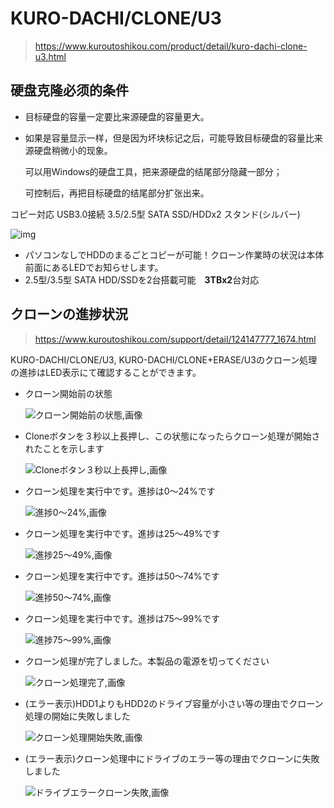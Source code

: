 # KURO-DACHI/CLONE/U3

> https://www.kuroutoshikou.com/product/detail/kuro-dachi-clone-u3.html

## 硬盘克隆必须的条件

- 目标硬盘的容量一定要比来源硬盘的容量更大。

- 如果是容量显示一样，但是因为坏块标记之后，可能导致目标硬盘的容量比来源硬盘稍微小的现象。

  可以用Windows的硬盘工具，把来源硬盘的结尾部分隐藏一部分；

  可控制后，再把目标硬盘的结尾部分扩张出来。

コピー対応 USB3.0接続 3.5/2.5型 SATA SSD/HDDx2 スタンド(シルバー)

![img](https://www.kuroutoshikou.com/webpim/product/image/k/kuro-dachi_clone_u3/kuro-dachi_clone_u3/kuro-dachi_clone_u3__0100.jpg)

- パソコンなしでHDDのまるごとコピーが可能！クローン作業時の状況は本体前面にあるLEDでお知らせします。
- 2.5型/3.5型 SATA HDD/SSDを2台搭載可能　**3TBx2**台対応

## **クローンの進捗状況**

> https://www.kuroutoshikou.com/support/detail/124147777_1674.html

KURO-DACHI/CLONE/U3, KURO-DACHI/CLONE+ERASE/U3のクローン処理の進捗はLED表示にて確認することができます。

- クローン開始前の状態

  ![クローン開始前の状態,画像](https://www.kuroutoshikou.com/support/detail/__icsFiles/afieldfile/2022/06/03/01.gif)

- Cloneボタンを３秒以上長押し、この状態になったらクローン処理が開始されたことを示します

  ![Cloneボタン３秒以上長押し,画像](https://www.kuroutoshikou.com/support/detail/__icsFiles/afieldfile/2022/06/03/02.gif)

- クローン処理を実行中です。進捗は0～24%です

  ![進捗0～24%,画像](https://www.kuroutoshikou.com/support/detail/__icsFiles/afieldfile/2022/06/03/03.gif)

- クローン処理を実行中です。進捗は25～49%です

  ![進捗25～49%,画像](https://www.kuroutoshikou.com/support/detail/__icsFiles/afieldfile/2022/06/03/04.gif)

- クローン処理を実行中です。進捗は50～74%です

  ![進捗50～74%,画像](https://www.kuroutoshikou.com/support/detail/__icsFiles/afieldfile/2022/06/03/05.gif)

- クローン処理を実行中です。進捗は75～99%です

  ![進捗75～99%,画像](https://www.kuroutoshikou.com/support/detail/__icsFiles/afieldfile/2022/06/03/06.gif)

- クローン処理が完了しました。本製品の電源を切ってください

  ![クローン処理完了,画像](https://www.kuroutoshikou.com/support/detail/__icsFiles/afieldfile/2022/06/03/07.gif)

- (エラー表示)HDD1よりもHDD2のドライブ容量が小さい等の理由でクローン処理の開始に失敗しました

  ![クローン処理開始失敗,画像](https://www.kuroutoshikou.com/support/detail/__icsFiles/afieldfile/2022/06/03/08.gif)

- (エラー表示)クローン処理中にドライブのエラー等の理由でクローンに失敗しました

  ![ドライブエラークローン失敗,画像](https://www.kuroutoshikou.com/support/detail/__icsFiles/afieldfile/2022/06/03/09.gif)
